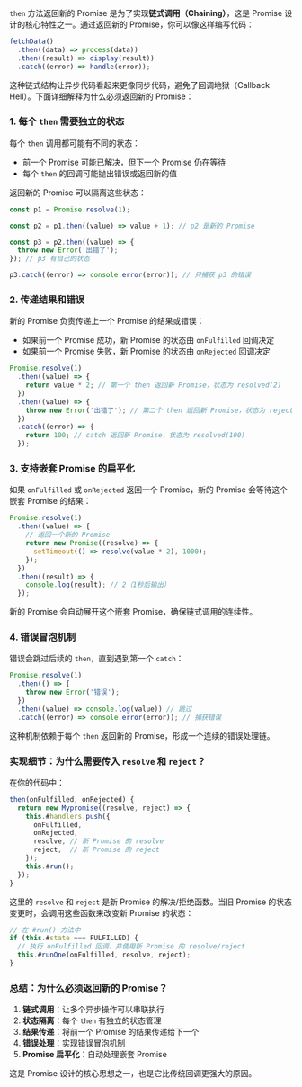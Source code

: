 `then` 方法返回新的 Promise 是为了实现**链式调用（Chaining）**，这是 Promise 设计的核心特性之一。通过返回新的 Promise，你可以像这样编写代码：

```javascript
fetchData()
  .then((data) => process(data))
  .then((result) => display(result))
  .catch((error) => handle(error));
```

这种链式结构让异步代码看起来更像同步代码，避免了回调地狱（Callback Hell）。下面详细解释为什么必须返回新的 Promise：

### **1. 每个 `then` 需要独立的状态**

每个 `then` 调用都可能有不同的状态：

- 前一个 Promise 可能已解决，但下一个 Promise 仍在等待
- 每个 `then` 的回调可能抛出错误或返回新的值

返回新的 Promise 可以隔离这些状态：

```javascript
const p1 = Promise.resolve(1);

const p2 = p1.then((value) => value + 1); // p2 是新的 Promise

const p3 = p2.then((value) => {
  throw new Error('出错了');
}); // p3 有自己的状态

p3.catch((error) => console.error(error)); // 只捕获 p3 的错误
```

### **2. 传递结果和错误**

新的 Promise 负责传递上一个 Promise 的结果或错误：

- 如果前一个 Promise 成功，新 Promise 的状态由 `onFulfilled` 回调决定
- 如果前一个 Promise 失败，新 Promise 的状态由 `onRejected` 回调决定

```javascript
Promise.resolve(1)
  .then((value) => {
    return value * 2; // 第一个 then 返回新 Promise，状态为 resolved(2)
  })
  .then((value) => {
    throw new Error('出错了'); // 第二个 then 返回新 Promise，状态为 rejected
  })
  .catch((error) => {
    return 100; // catch 返回新 Promise，状态为 resolved(100)
  });
```

### **3. 支持嵌套 Promise 的扁平化**

如果 `onFulfilled` 或 `onRejected` 返回一个 Promise，新的 Promise 会等待这个嵌套 Promise 的结果：

```javascript
Promise.resolve(1)
  .then((value) => {
    // 返回一个新的 Promise
    return new Promise((resolve) => {
      setTimeout(() => resolve(value * 2), 1000);
    });
  })
  .then((result) => {
    console.log(result); // 2（1秒后输出）
  });
```

新的 Promise 会自动展开这个嵌套 Promise，确保链式调用的连续性。

### **4. 错误冒泡机制**

错误会跳过后续的 `then`，直到遇到第一个 `catch`：

```javascript
Promise.resolve(1)
  .then(() => {
    throw new Error('错误');
  })
  .then((value) => console.log(value)) // 跳过
  .catch((error) => console.error(error)); // 捕获错误
```

这种机制依赖于每个 `then` 返回新的 Promise，形成一个连续的错误处理链。

### **实现细节：为什么需要传入 `resolve` 和 `reject`？**

在你的代码中：

```javascript
then(onFulfilled, onRejected) {
  return new Mypromise((resolve, reject) => {
    this.#handlers.push({
      onFulfilled,
      onRejected,
      resolve, // 新 Promise 的 resolve
      reject,  // 新 Promise 的 reject
    });
    this.#run();
  });
}
```

这里的 `resolve` 和 `reject` 是新 Promise 的解决/拒绝函数。当旧 Promise 的状态变更时，会调用这些函数来改变新 Promise 的状态：

```javascript
// 在 #run() 方法中
if (this.#state === FULFILLED) {
  // 执行 onFulfilled 回调，并使用新 Promise 的 resolve/reject
  this.#runOne(onFulfilled, resolve, reject);
}
```

### **总结：为什么必须返回新的 Promise？**

1. **链式调用**：让多个异步操作可以串联执行
2. **状态隔离**：每个 `then` 有独立的状态管理
3. **结果传递**：将前一个 Promise 的结果传递给下一个
4. **错误处理**：实现错误冒泡机制
5. **Promise 扁平化**：自动处理嵌套 Promise

这是 Promise 设计的核心思想之一，也是它比传统回调更强大的原因。
